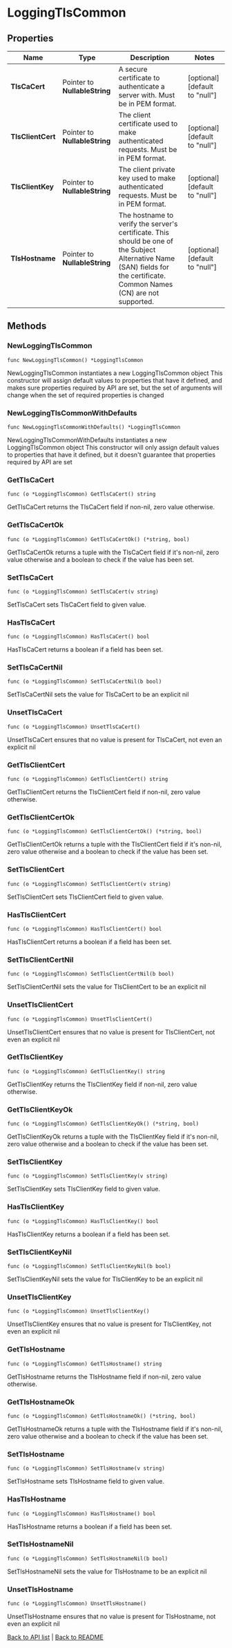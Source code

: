 # LoggingTlsCommon

## Properties

Name | Type | Description | Notes
------------ | ------------- | ------------- | -------------
**TlsCaCert** | Pointer to **NullableString** | A secure certificate to authenticate a server with. Must be in PEM format. | [optional] [default to "null"]
**TlsClientCert** | Pointer to **NullableString** | The client certificate used to make authenticated requests. Must be in PEM format. | [optional] [default to "null"]
**TlsClientKey** | Pointer to **NullableString** | The client private key used to make authenticated requests. Must be in PEM format. | [optional] [default to "null"]
**TlsHostname** | Pointer to **NullableString** | The hostname to verify the server&#39;s certificate. This should be one of the Subject Alternative Name (SAN) fields for the certificate. Common Names (CN) are not supported. | [optional] [default to "null"]

## Methods

### NewLoggingTlsCommon

`func NewLoggingTlsCommon() *LoggingTlsCommon`

NewLoggingTlsCommon instantiates a new LoggingTlsCommon object
This constructor will assign default values to properties that have it defined,
and makes sure properties required by API are set, but the set of arguments
will change when the set of required properties is changed

### NewLoggingTlsCommonWithDefaults

`func NewLoggingTlsCommonWithDefaults() *LoggingTlsCommon`

NewLoggingTlsCommonWithDefaults instantiates a new LoggingTlsCommon object
This constructor will only assign default values to properties that have it defined,
but it doesn't guarantee that properties required by API are set

### GetTlsCaCert

`func (o *LoggingTlsCommon) GetTlsCaCert() string`

GetTlsCaCert returns the TlsCaCert field if non-nil, zero value otherwise.

### GetTlsCaCertOk

`func (o *LoggingTlsCommon) GetTlsCaCertOk() (*string, bool)`

GetTlsCaCertOk returns a tuple with the TlsCaCert field if it's non-nil, zero value otherwise
and a boolean to check if the value has been set.

### SetTlsCaCert

`func (o *LoggingTlsCommon) SetTlsCaCert(v string)`

SetTlsCaCert sets TlsCaCert field to given value.

### HasTlsCaCert

`func (o *LoggingTlsCommon) HasTlsCaCert() bool`

HasTlsCaCert returns a boolean if a field has been set.

### SetTlsCaCertNil

`func (o *LoggingTlsCommon) SetTlsCaCertNil(b bool)`

 SetTlsCaCertNil sets the value for TlsCaCert to be an explicit nil

### UnsetTlsCaCert
`func (o *LoggingTlsCommon) UnsetTlsCaCert()`

UnsetTlsCaCert ensures that no value is present for TlsCaCert, not even an explicit nil
### GetTlsClientCert

`func (o *LoggingTlsCommon) GetTlsClientCert() string`

GetTlsClientCert returns the TlsClientCert field if non-nil, zero value otherwise.

### GetTlsClientCertOk

`func (o *LoggingTlsCommon) GetTlsClientCertOk() (*string, bool)`

GetTlsClientCertOk returns a tuple with the TlsClientCert field if it's non-nil, zero value otherwise
and a boolean to check if the value has been set.

### SetTlsClientCert

`func (o *LoggingTlsCommon) SetTlsClientCert(v string)`

SetTlsClientCert sets TlsClientCert field to given value.

### HasTlsClientCert

`func (o *LoggingTlsCommon) HasTlsClientCert() bool`

HasTlsClientCert returns a boolean if a field has been set.

### SetTlsClientCertNil

`func (o *LoggingTlsCommon) SetTlsClientCertNil(b bool)`

 SetTlsClientCertNil sets the value for TlsClientCert to be an explicit nil

### UnsetTlsClientCert
`func (o *LoggingTlsCommon) UnsetTlsClientCert()`

UnsetTlsClientCert ensures that no value is present for TlsClientCert, not even an explicit nil
### GetTlsClientKey

`func (o *LoggingTlsCommon) GetTlsClientKey() string`

GetTlsClientKey returns the TlsClientKey field if non-nil, zero value otherwise.

### GetTlsClientKeyOk

`func (o *LoggingTlsCommon) GetTlsClientKeyOk() (*string, bool)`

GetTlsClientKeyOk returns a tuple with the TlsClientKey field if it's non-nil, zero value otherwise
and a boolean to check if the value has been set.

### SetTlsClientKey

`func (o *LoggingTlsCommon) SetTlsClientKey(v string)`

SetTlsClientKey sets TlsClientKey field to given value.

### HasTlsClientKey

`func (o *LoggingTlsCommon) HasTlsClientKey() bool`

HasTlsClientKey returns a boolean if a field has been set.

### SetTlsClientKeyNil

`func (o *LoggingTlsCommon) SetTlsClientKeyNil(b bool)`

 SetTlsClientKeyNil sets the value for TlsClientKey to be an explicit nil

### UnsetTlsClientKey
`func (o *LoggingTlsCommon) UnsetTlsClientKey()`

UnsetTlsClientKey ensures that no value is present for TlsClientKey, not even an explicit nil
### GetTlsHostname

`func (o *LoggingTlsCommon) GetTlsHostname() string`

GetTlsHostname returns the TlsHostname field if non-nil, zero value otherwise.

### GetTlsHostnameOk

`func (o *LoggingTlsCommon) GetTlsHostnameOk() (*string, bool)`

GetTlsHostnameOk returns a tuple with the TlsHostname field if it's non-nil, zero value otherwise
and a boolean to check if the value has been set.

### SetTlsHostname

`func (o *LoggingTlsCommon) SetTlsHostname(v string)`

SetTlsHostname sets TlsHostname field to given value.

### HasTlsHostname

`func (o *LoggingTlsCommon) HasTlsHostname() bool`

HasTlsHostname returns a boolean if a field has been set.

### SetTlsHostnameNil

`func (o *LoggingTlsCommon) SetTlsHostnameNil(b bool)`

 SetTlsHostnameNil sets the value for TlsHostname to be an explicit nil

### UnsetTlsHostname
`func (o *LoggingTlsCommon) UnsetTlsHostname()`

UnsetTlsHostname ensures that no value is present for TlsHostname, not even an explicit nil

[Back to API list](../README.md#documentation-for-api-endpoints) | [Back to README](../README.md)


